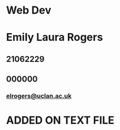 # Web Dev

 # Emily Laura Rogers
 ## 21062229
 ## 000000
 ### elrogers@uclan.ac.uk

# ADDED ON TEXT FILE

